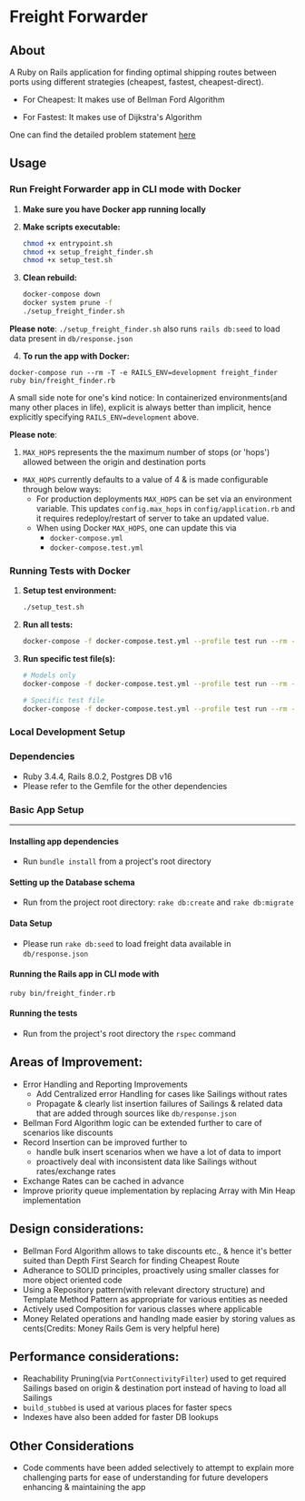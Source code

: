 # Freight Forwarder

## About

A Ruby on Rails application for finding optimal shipping routes between ports using different strategies (cheapest, fastest, cheapest-direct).

* For Cheapest: It makes use of Bellman Ford Algorithm

* For Fastest: It makes use of Dijkstra's Algorithm

One can find the detailed problem statement [here](https://github.com/boddhisattva/freight_forwarder/blob/main/problem_statement.md)

## Usage

### Run Freight Forwarder app in CLI mode with Docker

1. **Make sure you have Docker app running locally**

2. **Make scripts executable:**
   ```bash
   chmod +x entrypoint.sh
   chmod +x setup_freight_finder.sh
   chmod +x setup_test.sh
   ```

3. **Clean rebuild:**
   ```bash
   docker-compose down
   docker system prune -f
   ./setup_freight_finder.sh
   ```

**Please note**: `./setup_freight_finder.sh` also runs `rails db:seed` to load data present in `db/response.json`

4. **To run the app with Docker:**

```
docker-compose run --rm -T -e RAILS_ENV=development freight_finder ruby bin/freight_finder.rb
```

A small side note for one's kind notice: In containerized environments(and many other places in life), explicit is always better than implicit, hence explicitly specifying `RAILS_ENV=development` above.

**Please note**:
1. `MAX_HOPS` represents the the maximum number of stops (or 'hops') allowed between the origin and destination ports
  - `MAX_HOPS` currently defaults to a value of 4 & is made configurable through below ways:
    - For production deployments `MAX_HOPS` can be set via an environment variable. This updates `config.max_hops` in `config/application.rb` and it requires redeploy/restart of server to take an updated value.
    - When using Docker `MAX_HOPS`, one can update this via
      - `docker-compose.yml`
      - `docker-compose.test.yml`

### Running Tests with Docker

1. **Setup test environment:**
   ```bash
   ./setup_test.sh
   ```

2. **Run all tests:**
   ```bash
   docker-compose -f docker-compose.test.yml --profile test run --rm -e RAILS_ENV=test test
   ```

3. **Run specific test file(s):**
   ```bash
   # Models only
   docker-compose -f docker-compose.test.yml --profile test run --rm -e RAILS_ENV=test test bundle exec rspec spec/models/

   # Specific test file
   docker-compose -f docker-compose.test.yml --profile test run --rm -e RAILS_ENV=test test bundle exec rspec spec/models/sailing_spec.rb
   ```

### Local Development Setup

### Dependencies
* Ruby 3.4.4, Rails 8.0.2, Postgres DB v16
* Please refer to the Gemfile for the other dependencies

### Basic App Setup
------

#### Installing app dependencies

* Run `bundle install` from a project's root directory

#### Setting up the Database schema
* Run from the project root directory: `rake db:create` and `rake db:migrate`

#### Data Setup
* Please run `rake db:seed` to load freight data available in `db/response.json`

#### Running the Rails app in CLI mode with

```
ruby bin/freight_finder.rb
```

#### Running the tests
* Run from the project's root directory the `rspec` command

## Areas of Improvement:
* Error Handling and Reporting Improvements
  - Add Centralized error Handling for cases like Sailings without rates
  - Propagate  & clearly list insertion failures of Sailings & related data that are added through sources like `db/response.json`
* Bellman Ford Algorithm logic can be extended further to care of scenarios like discounts
* Record Insertion can be improved further to
  - handle bulk insert scenarios when we have a lot of data to import
  - proactively deal with inconsistent data like Sailings without rates/exchange rates
* Exchange Rates can be cached in advance
* Improve priority queue implementation by replacing Array with Min Heap implementation

## Design considerations:
* Bellman Ford Algorithm allows to take discounts etc., & hence it's better suited than Depth First Search for finding Cheapest Route
* Adherance to SOLID principles, proactively using smaller classes for more object oriented code
* Using a Repository pattern(with relevant directory structure) and Template Method Pattern as appropriate for various entities as needed
* Actively used Composition for various classes where applicable
* Money Related operations and handlng made easier by storing values as cents(Credits: Money Rails Gem is very helpful here)


## Performance considerations:
* Reachability Pruning(via `PortConnectivityFilter`) used to get required Sailings based on origin & destination port instead of having to load all Sailings
* `build_stubbed` is used at various places for faster specs
* Indexes have also been added for faster DB lookups

## Other Considerations
* Code comments have been added selectively to attempt to explain more challenging parts for ease of understanding for future developers enhancing & maintaining the app
